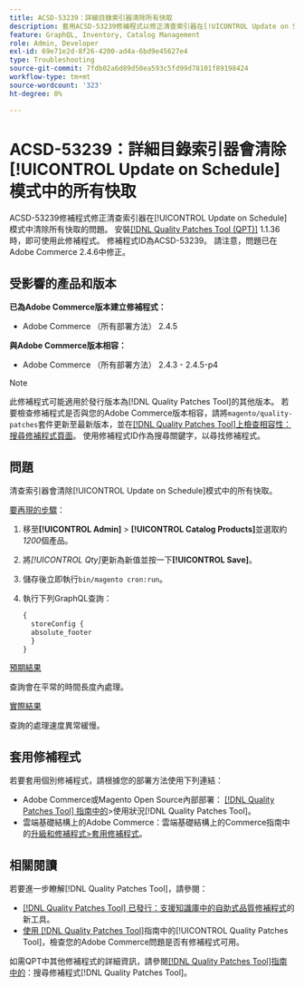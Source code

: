 ```yaml
---
title: ACSD-53239：詳細目錄索引器清除所有快取
description: 套用ACSD-53239修補程式以修正清查索引器在[!UICONTROL Update on Schedule]模式中清除所有快取的Adobe Commerce問題。
feature: GraphQL, Inventory, Catalog Management
role: Admin, Developer
exl-id: 69e71e2d-8f26-4200-ad4a-6bd9e45627e4
type: Troubleshooting
source-git-commit: 7fdb02a6d89d50ea593c5fd99d78101f89198424
workflow-type: tm+mt
source-wordcount: '323'
ht-degree: 0%

---
```


# ACSD-53239：詳細目錄索引器會清除[!UICONTROL Update on Schedule]模式中的所有快取

ACSD-53239修補程式修正清查索引器在[!UICONTROL Update on Schedule]模式中清除所有快取的問題。 安裝[[!DNL Quality Patches Tool (QPT)]](https://experienceleague.adobe.com/zh-hant/docs/commerce-operations/tools/quality-patches-tool/quality-patches-tool-to-self-serve-quality-patches) 1.1.36時，即可使用此修補程式。 修補程式ID為ACSD-53239。 請注意，問題已在Adobe Commerce 2.4.6中修正。

## 受影響的產品和版本

**已為Adobe Commerce版本建立修補程式：**

* Adobe Commerce （所有部署方法） 2.4.5

**與Adobe Commerce版本相容：**

* Adobe Commerce （所有部署方法） 2.4.3 - 2.4.5-p4

>[!NOTE]
>
>此修補程式可能適用於發行版本為[!DNL Quality Patches Tool]的其他版本。 若要檢查修補程式是否與您的Adobe Commerce版本相容，請將`magento/quality-patches`套件更新至最新版本，並在[[!DNL Quality Patches Tool]上檢查相容性：搜尋修補程式頁面](https://experienceleague.adobe.com/tools/commerce-quality-patches/index.html?lang=zh-Hant)。 使用修補程式ID作為搜尋關鍵字，以尋找修補程式。

## 問題

清查索引器會清除[!UICONTROL Update on Schedule]模式中的所有快取。

<u>要再現的步驟</u>：

1. 移至&#x200B;**[!UICONTROL Admin]** > **[!UICONTROL Catalog Products]**&#x200B;並選取約&#x200B;*1200*&#x200B;個產品。
2. 將&#x200B;*[!UICONTROL Qty]*&#x200B;更新為新值並按一下&#x200B;**[!UICONTROL Save]**。
3. 儲存後立即執行`bin/magento cron:run`。
4. 執行下列GraphQL查詢：

   ```GraphQL
   {
     storeConfig {
     absolute_footer
     }
   }
   ```

<u>預期結果</u>

查詢會在平常的時間長度內處理。

<u>實際結果</u>

查詢的處理速度異常緩慢。

## 套用修補程式

若要套用個別修補程式，請根據您的部署方法使用下列連結：

* Adobe Commerce或Magento Open Source內部部署： [[!DNL Quality Patches Tool] 指南中的](/help/tools/quality-patches-tool/usage.md)>使用狀況[!DNL Quality Patches Tool]。
* 雲端基礎結構上的Adobe Commerce：雲端基礎結構上的Commerce指南中的[升級和修補程式>套用修補程式](https://experienceleague.adobe.com/docs/commerce-cloud-service/user-guide/develop/upgrade/apply-patches.html?lang=zh-Hant)。

## 相關閱讀

若要進一步瞭解[!DNL Quality Patches Tool]，請參閱：

* [[!DNL Quality Patches Tool] 已發行：支援知識庫中的自助式品質修補程式](https://experienceleague.adobe.com/zh-hant/docs/commerce-operations/tools/quality-patches-tool/quality-patches-tool-to-self-serve-quality-patches)的新工具。
* [使用 [!DNL Quality Patches Tool]](/help/tools/quality-patches-tool/patches-available-in-qpt/check-patch-for-magento-issue-with-magento-quality-patches.md)指南中的[!UICONTROL Quality Patches Tool]，檢查您的Adobe Commerce問題是否有修補程式可用。


如需QPT中其他修補程式的詳細資訊，請參閱[[!DNL Quality Patches Tool]指南中的](https://experienceleague.adobe.com/tools/commerce-quality-patches/index.html?lang=zh-Hant)：搜尋修補程式[!DNL Quality Patches Tool]。
